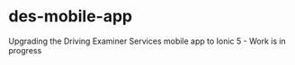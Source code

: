 # des-mobile-app
Upgrading the Driving Examiner Services mobile app to Ionic 5 - Work is in progress
